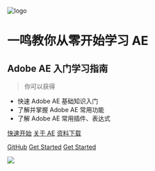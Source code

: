 <!-- 封面常用配置 -->

<!-- 头像 -->

![logo](http://img.hhlmy.xyz/Work/Web%20Head/img-160X160.png)

<!-- 标题 -->

# 一鸣教你从零开始学习 AE

## Adobe AE 入门学习指南

> 你可以获得

- 快速 Adobe AE 基础知识入门
- 了解并掌握 Adobe AE 常用功能
- 了解 Adobe AE 常用插件、表达式

[快速开始](https://mkdjojo.github.io/Doc-Ae-Lv1/#/)
[关于 AE](About_AE)
[资料下载](download)

<!-- 图标和链接 -->

[GitHub](https://github.com/docsifyjs/docsify/)
[Get Started](#quick-start)
[Get Started](#quick-start)

<!-- 背景色（二选一） -->
<!--![color](#2f4253) -->
<!-- 背景图（二选一） -->

![](http://img.hhlmy.xyz/Work/Other/IMG-HQ-022.jpg)
